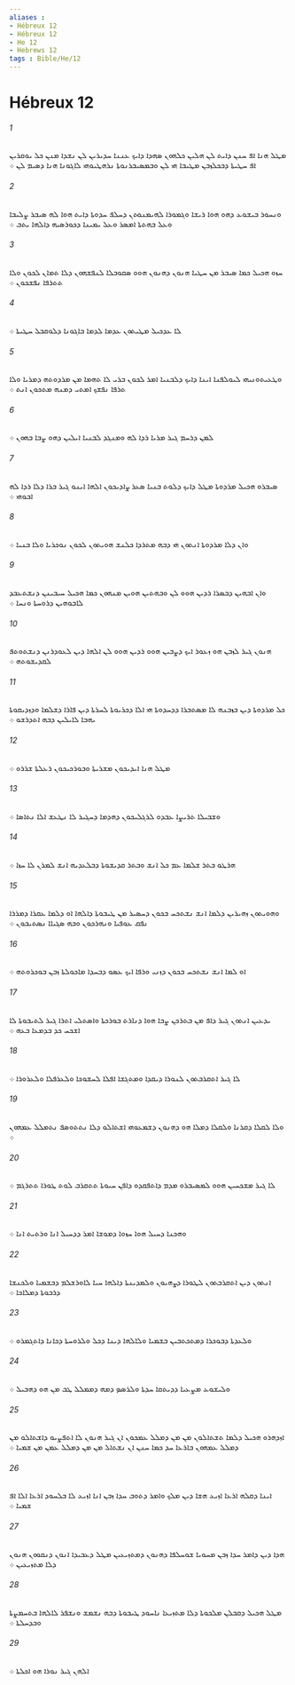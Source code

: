 ```yaml
---
aliases : 
- Hébreux 12
- Hébreux 12
- He 12
- Hebrews 12
tags : Bible/He/12
---
```


# Hébreux 12

###### 1
ܡܛܠ ܗܢܐ ܐܦ ܚܢܢ ܕܐܝܬ ܠܢ ܗܠܝܢ ܟܠܗܘܢ ܤܗܕܐ ܕܐܝܟ ܥܢܢܐ ܚܕܝܪܝܢ ܠܢ ܢܫܕܐ ܡܢܢ ܟܠ ܝܘܩܪܝܢ ܐܦ ܚܛܝܬܐ ܕܒܟܠܙܒܢ ܡܛܝܒܐ ܗܝ ܠܢ ܘܒܡܤܝܒܪܢܘܬܐ ܢܪܗܛܝܘܗܝ ܠܐܓܘܢܐ ܗܢܐ ܕܤܝܡ ܠܢ ܀
###### 2
ܘܢܚܘܪ ܒܝܫܘܥ ܕܗܘ ܗܘܐ ܪܝܫܐ ܘܓܡܘܪܐ ܠܗܝܡܢܘܬܢ ܕܚܠܦ ܚܕܘܬܐ ܕܐܝܬ ܗܘܐ ܠܗ ܤܝܒܪ ܨܠܝܒܐ ܘܥܠ ܒܗܬܬܐ ܐܡܤܪ ܘܥܠ ܝܡܝܢܐ ܕܟܘܪܤܝܗ ܕܐܠܗܐ ܝܬܒ ܀
###### 3
ܚܙܘ ܗܟܝܠ ܟܡܐ ܤܝܒܪ ܡܢ ܚܛܝܐ ܗܢܘܢ ܕܗܢܘܢ ܗܘܘ ܤܩܘܒܠܐ ܠܢܦܫܗܘܢ ܕܠܐ ܬܡܐܢ ܠܟܘܢ ܘܠܐ ܬܬܪܦܐ ܢܦܫܟܘܢ ܀
###### 4
ܠܐ ܥܕܟܝܠ ܡܛܝܬܘܢ ܥܕܡܐ ܠܕܡܐ ܒܐܓܘܢܐ ܕܠܘܩܒܠ ܚܛܝܬܐ ܀
###### 5
ܘܛܥܝܬܘܢܝܗܝ ܠܝܘܠܦܢܐ ܐܝܢܐ ܕܐܝܟ ܕܠܒܢܝܐ ܐܡܪ ܠܟܘܢ ܒܪܝ ܠܐ ܬܗܡܐ ܡܢ ܡܪܕܘܬܗ ܕܡܪܝܐ ܘܠܐ ܬܪܦܐ ܢܦܫܟ ܐܡܬܝ ܕܡܢܗ ܡܬܟܘܢ ܐܢܬ ܀
###### 6
ܠܡܢ ܕܪܚܡ ܓܝܪ ܡܪܝܐ ܪܕܐ ܠܗ ܘܡܢܓܕ ܠܒܢܝܐ ܐܝܠܝܢ ܕܗܘ ܨܒܐ ܒܗܘܢ ܀
###### 7
ܤܝܒܪܘ ܗܟܝܠ ܡܪܕܘܬܐ ܡܛܠ ܕܐܝܟ ܕܠܘܬ ܒܢܝܐ ܤܥܪ ܨܐܕܝܟܘܢ ܐܠܗܐ ܐܝܢܘ ܓܝܪ ܒܪܐ ܕܠܐ ܪܕܐ ܠܗ ܐܒܘܗܝ ܀
###### 8
ܘܐܢ ܕܠܐ ܡܪܕܘܬܐ ܐܢܬܘܢ ܗܝ ܕܒܗ ܡܬܪܕܐ ܟܠܢܫ ܗܘܝܬܘܢ ܠܟܘܢ ܢܘܟܪܝܐ ܘܠܐ ܒܢܝܐ ܀
###### 9
ܘܐܢ ܐܒܗܝܢ ܕܒܤܪܐ ܪܕܝܢ ܗܘܘ ܠܢ ܘܒܗܬܝܢ ܗܘܝܢ ܡܢܗܘܢ ܟܡܐ ܗܟܝܠ ܚܝܒܝܢܢ ܕܢܫܬܥܒܕ ܠܐܒܘܗܝܢ ܕܪܘܚܬܐ ܘܢܚܐ ܀
###### 10
ܗܢܘܢ ܓܝܪ ܠܙܒܢ ܗܘ ܙܥܘܪ ܐܝܟ ܕܨܒܝܢ ܗܘܘ ܪܕܝܢ ܗܘܘ ܠܢ ܐܠܗܐ ܕܝܢ ܠܥܘܕܪܢܢ ܕܢܫܬܘܬܦ ܠܩܕܝܫܘܬܗ ܀
###### 11
ܟܠ ܡܪܕܘܬܐ ܕܝܢ ܒܙܒܢܗ ܠܐ ܡܤܬܒܪܐ ܕܕܚܕܘܬܐ ܗܝ ܐܠܐ ܕܟܪܝܘܬܐ ܠܚܪܬܐ ܕܝܢ ܦܐܪܐ ܕܫܠܡܐ ܘܕܙܕܝܩܘܬܐ ܝܗܒܐ ܠܐܝܠܝܢ ܕܒܗ ܐܬܕܪܫܘ ܀
###### 12
ܡܛܠ ܗܢܐ ܐܝܕܝܟܘܢ ܡܫܪܝܬܐ ܘܒܘܪܟܝܟܘܢ ܪܥܠܬܐ ܫܪܪܘ ܀
###### 13
ܘܫܒܝܠܐ ܬܪܝܨܐ ܥܒܕܘ ܠܪܓܠܝܟܘܢ ܕܗܕܡܐ ܕܚܓܝܪ ܠܐ ܢܛܥܫ ܐܠܐ ܢܬܐܤܐ ܀
###### 14
ܗܪܛܘ ܒܬܪ ܫܠܡܐ ܥܡ ܟܠ ܐܢܫ ܘܒܬܪ ܩܕܝܫܘܬܐ ܕܒܠܥܕܝܗ ܐܢܫ ܠܡܪܢ ܠܐ ܚܙܐ ܀
###### 15
ܘܗܘܝܬܘܢ ܙܗܝܪܝܢ ܕܠܡܐ ܐܢܫ ܢܫܬܟܚ ܒܟܘܢ ܕܚܤܝܪ ܡܢ ܛܝܒܘܬܐ ܕܐܠܗܐ ܐܘ ܕܠܡܐ ܥܩܪܐ ܕܡܪܪܐ ܢܦܩ ܥܘܦܝܐ ܘܢܗܪܟܘܢ ܘܒܗ ܤܓܝܐܐ ܢܤܬܝܒܘܢ ܀
###### 16
ܐܘ ܠܡܐ ܐܢܫ ܢܫܬܟܚ ܒܟܘܢ ܕܙܢܝ ܘܪܦܐ ܐܝܟ ܥܤܘ ܕܒܚܕܐ ܡܐܟܘܠܬܐ ܙܒܢ ܒܘܟܪܘܬܗ ܀
###### 17
ܝܕܥܝܢ ܐܢܬܘܢ ܓܝܪ ܕܐܦ ܡܢ ܒܬܪܟܢ ܨܒܐ ܗܘܐ ܕܢܐܪܬ ܒܘܪܟܬܐ ܘܐܤܬܠܝ ܐܬܪܐ ܓܝܪ ܠܬܝܒܘܬܐ ܠܐ ܐܫܟܚ ܟܕ ܒܕܡܥܐ ܒܥܗ ܀
###### 18
ܠܐ ܓܝܪ ܐܬܩܪܒܬܘܢ ܠܢܘܪܐ ܕܝܩܕܐ ܘܡܬܓܫܐ ܐܦܠܐ ܠܚܫܘܟܐ ܘܠܥܪܦܠܐ ܘܠܥܪܘܪܐ ܀
###### 19
ܘܠܐ ܠܩܠܐ ܕܩܪܢܐ ܘܠܩܠܐ ܕܡܠܐ ܗܘ ܕܗܢܘܢ ܕܫܡܥܘܗܝ ܐܫܬܐܠܘ ܕܠܐ ܢܬܬܘܤܦ ܢܬܡܠܠ ܥܡܗܘܢ ܀
###### 20
ܠܐ ܓܝܪ ܡܫܟܚܝܢ ܗܘܘ ܠܡܤܝܒܪܘ ܡܕܡ ܕܐܬܦܩܕܘ ܕܐܦܢ ܚܝܘܬܐ ܬܬܩܪܒ ܠܘܬ ܛܘܪܐ ܬܬܪܓܡ ܀
###### 21
ܘܗܟܢܐ ܕܚܝܠ ܗܘܐ ܚܙܘܐ ܕܡܘܫܐ ܐܡܪ ܕܕܚܝܠ ܐܢܐ ܘܪܬܝܬ ܐܢܐ ܀
###### 22
ܐܢܬܘܢ ܕܝܢ ܐܬܩܪܒܬܘܢ ܠܛܘܪܐ ܕܨܗܝܘܢ ܘܠܡܕܝܢܬܐ ܕܐܠܗܐ ܚܝܐ ܠܐܘܪܫܠܡ ܕܒܫܡܝܐ ܘܠܟܢܫܐ ܕܪܒܘܬܐ ܕܡܠܐܟܐ ܀
###### 23
ܘܠܥܕܬܐ ܕܒܘܟܪܐ ܕܡܬܟܬܒܝܢ ܒܫܡܝܐ ܘܠܐܠܗܐ ܕܝܢܐ ܕܟܠ ܘܠܪܘܚܬܐ ܕܟܐܢܐ ܕܐܬܓܡܪܘ ܀
###### 24
ܘܠܝܫܘܥ ܡܨܥܝܐ ܕܕܝܬܩܐ ܚܕܬܐ ܘܠܪܤܤ ܕܡܗ ܕܡܡܠܠ ܛܒ ܡܢ ܗܘ ܕܗܒܝܠ ܀
###### 25
ܐܙܕܗܪܘ ܗܟܝܠ ܕܠܡܐ ܬܫܬܐܠܘܢ ܡܢ ܡܢ ܕܡܠܠ ܥܡܟܘܢ ܐܢ ܓܝܪ ܗܢܘܢ ܠܐ ܐܬܦܨܝܘ ܕܐܫܬܐܠܘ ܡܢ ܕܡܠܠ ܥܡܗܘܢ ܒܐܪܥܐ ܚܕ ܟܡܐ ܚܢܢ ܐܢ ܢܫܬܐܠ ܡܢ ܡܢ ܕܡܠܠ ܥܡܢ ܡܢ ܫܡܝܐ ܀
###### 26
ܐܝܢܐ ܕܩܠܗ ܐܪܥܐ ܐܙܝܥ ܗܫܐ ܕܝܢ ܡܠܟ ܘܐܡܪ ܕܬܘܒ ܚܕܐ ܙܒܢ ܐܢܐ ܐܙܝܥ ܠܐ ܒܠܚܘܕ ܐܪܥܐ ܐܠܐ ܐܦ ܫܡܝܐ ܀
###### 27
ܗܕܐ ܕܝܢ ܕܐܡܪ ܚܕܐ ܙܒܢ ܡܚܘܝܐ ܫܘܚܠܦܐ ܕܗܢܘܢ ܕܡܬܙܝܥܝܢ ܡܛܠ ܕܥܒܝܕܐ ܐܢܘܢ ܕܢܩܘܘܢ ܗܢܘܢ ܕܠܐ ܡܬܙܝܥܝܢ ܀
###### 28
ܡܛܠ ܗܟܝܠ ܕܩܒܠܢ ܡܠܟܘܬܐ ܕܠܐ ܡܬܙܝܥܐ ܢܐܚܘܕ ܛܝܒܘܬܐ ܕܒܗ ܢܫܡܫ ܘܢܫܦܪ ܠܐܠܗܐ ܒܬܚܡܨܬܐ ܘܒܕܚܠܬܐ ܀
###### 29
ܐܠܗܢ ܓܝܪ ܢܘܪܐ ܗܘ ܐܟܠܬܐ ܀
